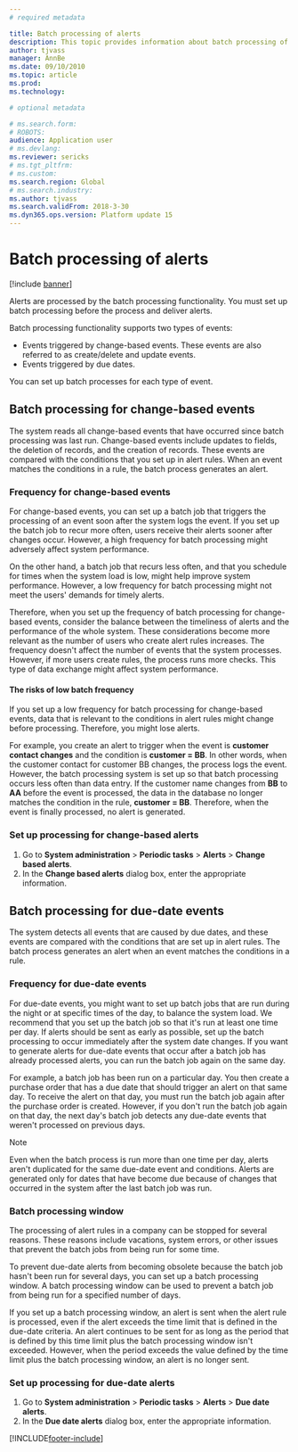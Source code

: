 ```yaml
---
# required metadata

title: Batch processing of alerts
description: This topic provides information about batch processing of alerts.
author: tjvass
manager: AnnBe
ms.date: 09/10/2010
ms.topic: article
ms.prod: 
ms.technology: 

# optional metadata

# ms.search.form:
# ROBOTS:
audience: Application user
# ms.devlang: 
ms.reviewer: sericks
# ms.tgt_pltfrm: 
# ms.custom:
ms.search.region: Global
# ms.search.industry:
ms.author: tjvass
ms.search.validFrom: 2018-3-30 
ms.dyn365.ops.version: Platform update 15
---
```


# Batch processing of alerts

[!include [banner](../includes/banner.md)]

Alerts are processed by the batch processing functionality. You must set up batch processing before the process and deliver alerts.

Batch processing functionality supports two types of events:

- Events triggered by change-based events. These events are also referred to as create/delete and update events.
- Events triggered by due dates.

You can set up batch processes for each type of event.

## Batch processing for change-based events

The system reads all change-based events that have occurred since batch processing was last run. Change-based events include updates to fields, the deletion of records, and the creation of records. These events are compared with the conditions that you set up in alert rules. When an event matches the conditions in a rule, the batch process generates an alert.

### Frequency for change-based events

For change-based events, you can set up a batch job that triggers the processing of an event soon after the system logs the event. If you set up the batch job to recur more often, users receive their alerts sooner after changes occur. However, a high frequency for batch processing might adversely affect system performance.

On the other hand, a batch job that recurs less often, and that you schedule for times when the system load is low, might help improve system performance. However, a low frequency for batch processing might not meet the users' demands for timely alerts.

Therefore, when you set up the frequency of batch processing for change-based events, consider the balance between the timeliness of alerts and the performance of the whole system. These considerations become more relevant as the number of users who create alert rules increases. The frequency doesn't affect the number of events that the system processes. However, if more users create rules, the process runs more checks. This type of data exchange might affect system performance.

#### The risks of low batch frequency

If you set up a low frequency for batch processing for change-based events, data that is relevant to the conditions in alert rules might change before processing. Therefore, you might lose alerts.

For example, you create an alert to trigger when the event is **customer contact changes** and the condition is **customer = BB**. In other words, when the customer contact for customer BB changes, the process logs the event. However, the batch processing system is set up so that batch processing occurs less often than data entry. If the customer name changes from **BB** to **AA** before the event is processed, the data in the database no longer matches the condition in the rule, **customer = BB**. Therefore, when the event is finally processed, no alert is generated.

### Set up processing for change-based alerts

1. Go to **System administration** &gt; **Periodic tasks** &gt; **Alerts** &gt; **Change based alerts**.
2. In the **Change based alerts** dialog box, enter the appropriate information.

## Batch processing for due-date events

The system detects all events that are caused by due dates, and these events are compared with the conditions that are set up in alert rules. The batch process generates an alert when an event matches the conditions in a rule.

### Frequency for due-date events

For due-date events, you might want to set up batch jobs that are run during the night or at specific times of the day, to balance the system load. We recommend that you set up the batch job so that it's run at least one time per day. If alerts should be sent as early as possible, set up the batch processing to occur immediately after the system date changes. If you want to generate alerts for due-date events that occur after a batch job has already processed alerts, you can run the batch job again on the same day.

For example, a batch job has been run on a particular day. You then create a purchase order that has a due date that should trigger an alert on that same day. To receive the alert on that day, you must run the batch job again after the purchase order is created. However, if you don't run the batch job again on that day, the next day's batch job detects any due-date events that weren't processed on previous days.

> [!NOTE]
> Even when the batch process is run more than one time per day, alerts aren't duplicated for the same due-date event and conditions. Alerts are generated only for dates that have become due because of changes that occurred in the system after the last batch job was run.

### Batch processing window

The processing of alert rules in a company can be stopped for several reasons. These reasons include vacations, system errors, or other issues that prevent the batch jobs from being run for some time.

To prevent due-date alerts from becoming obsolete because the batch job hasn't been run for several days, you can set up a batch processing window. A batch processing window can be used to prevent a batch job from being run for a specified number of days.

If you set up a batch processing window, an alert is sent when the alert rule is processed, even if the alert exceeds the time limit that is defined in the due-date criteria. An alert continues to be sent for as long as the period that is defined by this time limit plus the batch processing window isn't exceeded. However, when the period exceeds the value defined by the time limit plus the batch processing window, an alert is no longer sent.

### Set up processing for due-date alerts

1. Go to **System administration** &gt; **Periodic tasks** &gt; **Alerts** &gt; **Due date alerts**.
2. In the **Due date alerts** dialog box, enter the appropriate information.


[!INCLUDE[footer-include](../../../includes/footer-banner.md)]